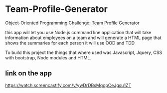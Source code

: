 # Team-Profile-Generator
Object-Oriented Programming Challenge: Team Profile Generator

this app will let you use Node.js command line application that will take information about employees on a team and will generate a HTML page that shows the summaries for each person it will use OOD and TDD

To build this project the things that where used was Javascript, Jquery, CSS with bootstrap, Node modules and HTML.

## link on the app

https://watch.screencastify.com/v/ywDrDBsMqopCeJgsu1ZT
